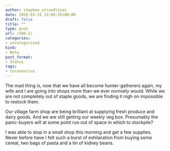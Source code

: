 ```yaml
---
author: stephen_strandlines
date: 2020-03-31 13:09:35+00:00
draft: false
title: ""
type: post
url: /586-2/
categories:
- uncategorised
kind:
- Note
post_format:
- Status
tags:
- coronavirus
---
```


The mad thing is, now that we have all become hunter-gatherers again, my wife and I are going into shops more than we ever normally would. While we are not completely out of staple goods, we are finding it nigh on impossible to restock them.

Our village farm shop are being brilliant at supplying fresh produce and dairy goods. And we are still getting our weekly veg box. Presumably the panic-buyers will at some point run out of space in which to stockpile?

I was able to stop in a small shop this morning and get a few supplies. Never before have I felt such a burst of exhilaration from buying some cereal, two bags of pasta and a tin of kidney beans.
